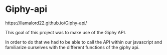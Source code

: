 # Giphy-api


https://llamalord22.github.io/Giphy-api/


This goal of this project was to make use of the Giphy API.

In order to do that we had to be able to call the API within our javascript and familiarize ourselves with the different functions of the giphy api.

